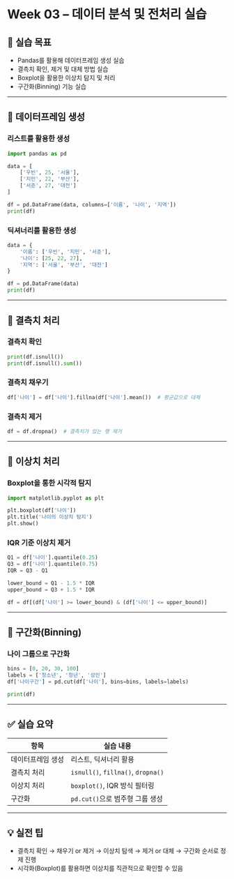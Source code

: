 # Week 03 – 데이터 분석 및 전처리 실습

## 📌 실습 목표

- Pandas를 활용해 데이터프레임 생성 실습
- 결측치 확인, 제거 및 대체 방법 실습
- Boxplot을 활용한 이상치 탐지 및 처리
- 구간화(Binning) 기능 실습

---

## 🔸 데이터프레임 생성

### 리스트를 활용한 생성

```python
import pandas as pd

data = [
    ['우빈', 25, '서울'],
    ['지민', 22, '부산'],
    ['서준', 27, '대전']
]

df = pd.DataFrame(data, columns=['이름', '나이', '지역'])
print(df)
```

### 딕셔너리를 활용한 생성

```python
data = {
    '이름': ['우빈', '지민', '서준'],
    '나이': [25, 22, 27],
    '지역': ['서울', '부산', '대전']
}

df = pd.DataFrame(data)
print(df)
```

---

## 🔸 결측치 처리

### 결측치 확인

```python
print(df.isnull())
print(df.isnull().sum())
```

### 결측치 채우기

```python
df['나이'] = df['나이'].fillna(df['나이'].mean())  # 평균값으로 대체
```

### 결측치 제거

```python
df = df.dropna()  # 결측치가 있는 행 제거
```

---

## 🔸 이상치 처리

### Boxplot을 통한 시각적 탐지

```python
import matplotlib.pyplot as plt

plt.boxplot(df['나이'])
plt.title('나이의 이상치 탐지')
plt.show()
```

### IQR 기준 이상치 제거

```python
Q1 = df['나이'].quantile(0.25)
Q3 = df['나이'].quantile(0.75)
IQR = Q3 - Q1

lower_bound = Q1 - 1.5 * IQR
upper_bound = Q3 + 1.5 * IQR

df = df[(df['나이'] >= lower_bound) & (df['나이'] <= upper_bound)]
```

---

## 🔸 구간화(Binning)

### 나이 그룹으로 구간화

```python
bins = [0, 20, 30, 100]
labels = ['청소년', '청년', '성인']
df['나이구간'] = pd.cut(df['나이'], bins=bins, labels=labels)

print(df)
```

---

## ✅ 실습 요약

| 항목              | 실습 내용                          |
| ----------------- | ---------------------------------- |
| 데이터프레임 생성 | 리스트, 딕셔너리 활용              |
| 결측치 처리       | `isnull()`, `fillna()`, `dropna()` |
| 이상치 처리       | `boxplot()`, IQR 방식 필터링       |
| 구간화            | `pd.cut()`으로 범주형 그룹 생성    |

---

## 💡 실전 팁

- 결측치 확인 → 채우기 or 제거 → 이상치 탐색 → 제거 or 대체 → 구간화 순서로 정제 진행
- 시각화(Boxplot)를 활용하면 이상치를 직관적으로 확인할 수 있음
